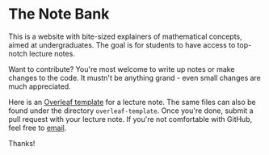 # The Note Bank

This is a website with bite-sized explainers of mathematical concepts, aimed at undergraduates. The goal is for students to have access to top-notch lecture notes.

Want to contribute? You're most welcome to write up notes or make changes to the code. It mustn't be anything grand - even small changes are much appreciated.

Here is an [Overleaf template](https://www.overleaf.com/project/62e3dcc83f59d5558887bdbd) for a lecture note. The same files can also be found under the directory `overleaf-template`. Once you're done, submit a pull request with your lecture note. If you're not comfortable with GitHub, feel free to [email](mailto:isabelda@kth.se).

Thanks!

